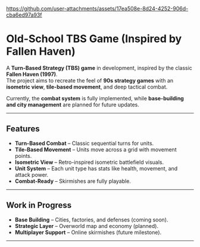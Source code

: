 


https://github.com/user-attachments/assets/17ea508e-8d24-4252-906d-cba6ed97a93f





#  Old-School TBS Game (Inspired by Fallen Haven)

A **Turn-Based Strategy (TBS) game** in development, inspired by the classic **Fallen Haven (1997)**.  
The project aims to recreate the feel of **90s strategy games** with an **isometric view**, **tile-based movement**, and deep tactical combat.  

Currently, the **combat system** is fully implemented, while **base-building and city management** are planned for future updates.  

---

##  Features
-  **Turn-Based Combat** – Classic sequential turns for units.  
-  **Tile-Based Movement** – Units move across a grid with movement points.  
-  **Isometric View** – Retro-inspired isometric battlefield visuals.  
-  **Unit System** – Each unit type has stats like health, movement, and attack power.  
-  **Combat-Ready** – Skirmishes are fully playable.  

---

##  Work in Progress
-  **Base Building** – Cities, factories, and defenses (coming soon).  
-  **Strategic Layer** – Overworld map and economy (planned).  
-  **Multiplayer Support** – Online skirmishes (future milestone).  

---

